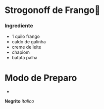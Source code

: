 # Strogonoff de Frango:chicken:

### Ingrediente

- 1 quilo frango
- caldo de galinha
- creme de leite
- chapiom 
- batata palha



# Modo de Preparo

-



**Negrito** _italico_ 



